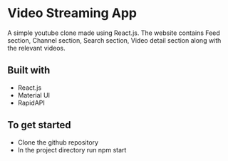 # Video Streaming App
 A simple youtube clone made using React.js.
 The website contains Feed section, Channel section, Search section, Video detail section along with the relevant videos.

 ## Built with
 * React.js
 * Material UI
 * RapidAPI

 ## To get started
 * Clone the github repository
 * In the project directory run npm start